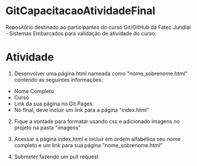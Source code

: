 # GitCapacitacaoAtividadeFinal
Repositório destinado ao participantes do curso Git/GitHub da Fatec Jundiaí - Sistemas Embarcados para validação de atividade do curso.

# Atividade
1) Desenvolver uma página html nameada como "nome_sobrenome.html" contendo as seguintes informações:
  - Nome Completo
  - Curso
  - Link da sua página no Git Pages
  - No final, deve incluir um link para a página "index.html"

2) Fique a vontade para formatar usando css e adicionado imagens no projeto na pasta "imagens"

3) Acessar a página index.html e incluir em ordem alfabética seu nome completo e um link para sua página "nome_sobrenome.html"

4) Submeter fazendo um pull request